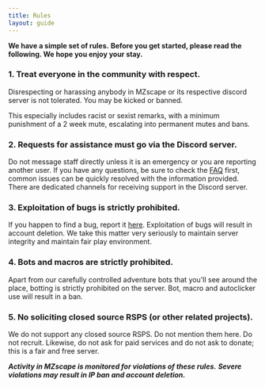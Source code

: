 ```yaml
---
title: Rules
layout: guide
---
```


**We have a simple set of rules.**
**Before you get started, please read the following. We hope you enjoy your stay.**

### 1. Treat everyone in the community with respect.

Disrespecting or harassing anybody in MZscape or its respective discord server is not tolerated.
You may be kicked or banned.

This especially includes racist or sexist remarks, with a minimum punishment of a 2 week mute, escalating into permanent mutes and bans.

### 2. Requests for assistance must go via the Discord server.

Do not message staff directly unless it is an emergency or you are reporting another user.
If you have any questions, be sure to check the [FAQ](/site/help/faq.html) first, common issues can be quickly resolved with the information provided.
There are dedicated channels for receiving support in the Discord server.

### 3. Exploitation of bugs is strictly prohibited.

If you happen to find a bug, report it [here](https://gitlab.com/MZscape/MZscape/-/issues).
Exploitation of bugs will result in account deletion.
We take this matter very seriously to maintain server integrity and maintain fair play environment.

### 4. Bots and macros are strictly prohibited.

Apart from our carefully controlled adventure bots that you'll see around the place, botting is strictly prohibited on the server.
Bot, macro and autoclicker use will result in a ban.

### 5. No soliciting closed source RSPS (or other related projects).

We do not support any closed source RSPS.
Do not mention them here.
Do not recruit.
Likewise, do not ask for paid services and do not ask to donate; this is a fair and free server.

***Activity in MZscape is monitored for violations of these rules.***
***Severe violations may result in IP ban and account deletion.***
